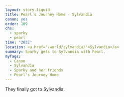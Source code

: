 ```yaml
---
layout: story.liquid
title: Pearl's Journey Home - Sylvandia
canon: yes
order: 109
chs:
  - sparky
  - pearl
time: "2032"
location: <a href="/world/sylvandia/">Sylvandia</a>
summary: Sparky gets to Sylvandia with Pearl.
myTags:
  - Canon
  - Sylvandia
  - Sparky and her friends
  - Pearl's Journey Home
---
```


They finally got to Sylvandia.
